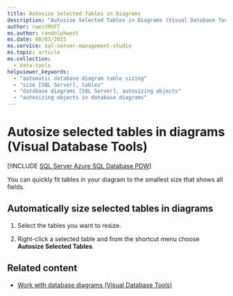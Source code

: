 ```yaml
---
title: Autosize Selected Tables in Diagrams
description: "Autosize Selected Tables in Diagrams (Visual Database Tools)"
author: rwestMSFT
ms.author: randolphwest
ms.date: 08/03/2025
ms.service: sql-server-management-studio
ms.topic: article
ms.collection:
  - data-tools
helpviewer_keywords:
  - "automatic database diagram table sizing"
  - "size [SQL Server], tables"
  - "database diagrams [SQL Server], autosizing objects"
  - "autosizing objects in database diagrams"
---
```


# Autosize selected tables in diagrams (Visual Database Tools)

[!INCLUDE [SQL Server Azure SQL Database PDW](../includes/applies-to-version/sql-asdb-asdbmi-pdw.md)]

You can quickly fit tables in your diagram to the smallest size that shows all fields.

## Automatically size selected tables in diagrams

1. Select the tables you want to resize.

1. Right-click a selected table and from the shortcut menu choose **Autosize Selected Tables**.

## Related content

- [Work with database diagrams (Visual Database Tools)](work-with-database-diagrams-visual-database-tools.md)
